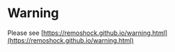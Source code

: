 # Warning

Please see [https://remoshock.github.io/warning.html](https://remoshock.github.io/warning.html)
